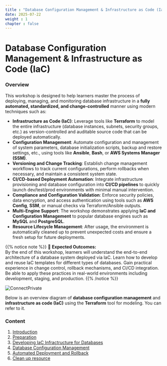 ```yaml
---
title : "Database Configuration Management & Infrastructure as Code (IaC)"
date: 2025-07-22 
weight : 1 
chapter : false
---
```

# Database Configuration Management & Infrastructure as Code (IaC)

### Overview

This workshop is designed to help learners master the process of deploying, managing, and monitoring database infrastructure in a **fully automated, standardized, and change-controlled** manner using modern techniques such as:

- **Infrastructure as Code (IaC)**: Leverage tools like **Terraform** to model the entire infrastructure (database instances, subnets, security groups, etc.) as version-controlled and auditable source code that can be deployed automatically.
- **Configuration Management**: Automate configuration and management of system parameters, database initialization scripts, backup and restore settings, etc., using tools like **Ansible**, **Bash**, or **AWS Systems Manager (SSM)**.
- **Versioning and Change Tracking**: Establish change management workflows to track current configurations, perform rollbacks when necessary, and maintain a consistent system state.
- **CI/CD-based Deployment Automation**: Integrate infrastructure provisioning and database configuration into **CI/CD pipelines** to quickly launch dev/test/prod environments with minimal manual intervention.
- **Compliance and Configuration Validation**: Enforce security policies, data encryption, and access authentication using tools such as **AWS Config**, **SSM**, or manual checks via Terraform/Ansible outputs.
- **Multi-Engine Support**: The workshop demonstrates applying **IaC and Configuration Management** to popular database engines such as **MySQL** and **PostgreSQL**.
- **Resource Lifecycle Management**: After usage, the environment is automatically cleaned up to prevent unexpected costs and ensure a fresh setup for future deployments.

{{% notice note %}}
🎯 **Expected Outcomes:**  
By the end of this workshop, learners will understand the end-to-end architecture of a database system deployed via IaC. Learn how to develop and reuse IaC templates for different types of databases. Gain practical experience in change control, rollback mechanisms, and CI/CD integration. Be able to apply these practices in real-world environments including development, staging, and production.
{{% /notice %}}

![ConnectPrivate](/images/aws.drawio.png) 

Below is an overview diagram of **database configuration management** and **infrastructure as code (IaC)** using the **Terraform** tool for modeling. You can refer to it.

### Content

 1. [Introduction](1-introduce/)
 2. [Preparation](2-Prerequiste/)
 3. [Developing IaC Infractructure for Databases](3-DevIaC/)
 4. [Database Configuration Management](4-DatabaseManagement/)
 5. [Automated Deployment and Rollback](5-AutomatedRollback/)
 6. [Clean up resource](6-Cleanup/)
